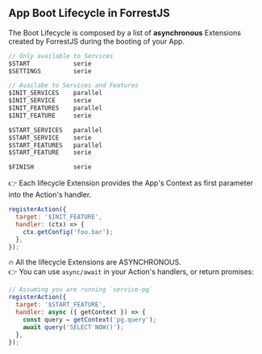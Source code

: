 ## App Boot Lifecycle in ForrestJS

The Boot Lifecycle is composed by a list of **asynchronous** Extensions created by ForrestJS during the booting of your App.

```js
// Only available to Services
$START            serie
$SETTINGS         serie

// Availabe to Services and Features
$INIT_SERVICES    parallel
$INIT_SERVICE     serie
$INIT_FEATURES    parallel
$INIT_FEATURE     serie

$START_SERVICES   parallel
$START_SERVICE    serie
$START_FEATURES   parallel
$START_FEATURE    serie

$FINISH           serie
```

👉 Each lifecycle Extension provides the App's Context as first parameter into the Action's handler.

```js
registerAction({
  target: '$INIT_FEATURE',
  handler: (ctx) => {
    ctx.getConfig('foo.bar');
  },
});
```

🔥 All the lifecycle Extensions are ASYNCHRONOUS.  
👉 You can use `async/await` in your Action's handlers, or return promises:

```js
// Assuming you are running `service-pg`
registerAction({
  target: '$START_FEATURE',
  handler: async ({ getContext }) => {
    const query = getContext('pg.query');
    await query('SELECT NOW()');
  },
});
```

